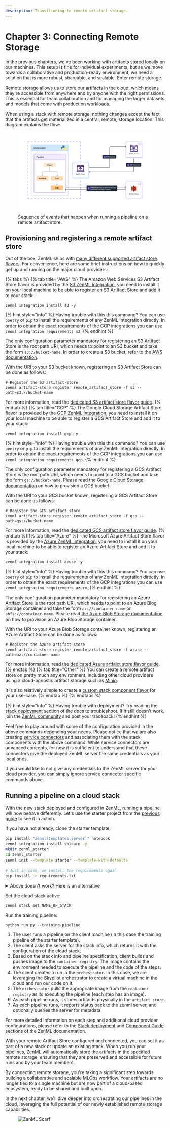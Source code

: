 ```yaml
---
description: Transitioning to remote artifact storage.
---
```


# Chapter 3: Connecting Remote Storage

In the previous chapters, we've been working with artifacts stored locally on our machines. This setup is fine for individual experiments, but as we move towards a collaborative and production-ready environment, we need a solution that is more robust, shareable, and scalable. Enter remote storage.

Remote storage allows us to store our artifacts in the cloud, which means they're accessible from anywhere and by anyone with the right permissions. This is essential for team collaboration and for managing the larger datasets and models that come with production workloads.

When using a stack with remote storage, nothing changes except the fact that the artifacts
get materialized in a central, remote, storage location. This diagram explains the flow:

<figure><img src="../../.gitbook/assets/local_run_with_remote_artifact_store.png" alt=""><figcaption><p>Sequence of events that happen when running a pipeline on a remote artifact store.</p></figcaption></figure>

## Provisioning and registering a remote artifact store

Out of the box, ZenML ships with [many different supported artifact store flavors](../../stacks-and-components/component-guide/artifact-stores/). For convenience, here are some brief instructions on how to quickly get up and running on the major cloud providers:

{% tabs %}
{% tab title="AWS" %}
The Amazon Web Services S3 Artifact Store flavor is provided by the [S3 ZenML integration](../../stacks-and-components/component-guide/artifact-stores/s3.md), you need to install it on your local machine to be able to register an S3 Artifact Store and add it to your stack:

```shell
zenml integration install s3 -y
```

{% hint style="info" %}
Having trouble with this this command? You can use `poetry` or `pip` to install the requirements of any ZenML integration directly. In order to obtain the exact requirements of the GCP integrations you can use `zenml integration requirements s3`.
{% endhint %}

The only configuration parameter mandatory for registering an S3 Artifact Store is the root path URI, which needs to point to an S3 bucket and take the form `s3://bucket-name`. In order to create a S3 bucket, refer to the [AWS documentation](https://docs.aws.amazon.com/AmazonS3/latest/userguide/create-bucket-overview.html).

With the URI to your S3 bucket known, registering an S3 Artifact Store can be done as follows:

```shell
# Register the S3 artifact-store
zenml artifact-store register remote_artifact_store -f s3 --path=s3://bucket-name
```

For more information, read the [dedicated S3 artifact store flavor guide](../../stacks-and-components/component-guide/artifact-stores/s3.md).
{% endtab %}
{% tab title="GCP" %}
The Google Cloud Storage Artifact Store flavor is provided by the [GCP ZenML integration](../../stacks-and-components/component-guide/artifact-stores/gcp.md), you need to install it on your local machine to be able to register a GCS Artifact Store and add it to your stack:

```shell
zenml integration install gcp -y
```

{% hint style="info" %}
Having trouble with this this command? You can use `poetry` or `pip` to install the requirements of any ZenML integration directly. In order to obtain the exact requirements of the GCP integrations you can use `zenml integration requirements gcp`.
{% endhint %}

The only configuration parameter mandatory for registering a GCS Artifact Store is the root path URI, which needs to point to a GCS bucket and take the form `gs://bucket-name`. Please
read [the Google Cloud Storage documentation](https://cloud.google.com/storage/docs/creating-buckets) on how to provision a GCS bucket.

With the URI to your GCS bucket known, registering a GCS Artifact Store can be done as follows:

```shell
# Register the GCS artifact store
zenml artifact-store register remote_artifact_store -f gcp --path=gs://bucket-name
```

For more information, read the [dedicated GCS artifact store flavor guide](../../stacks-and-components/component-guide/artifact-stores/gcp.md).
{% endtab %}
{% tab title="Azure" %}
The Microsoft Azure Artifact Store flavor is provided by the [Azure ZenML integration](../../stacks-and-components/component-guide/artifact-stores/azure.md), you need to install it on your local machine to be able to register an Azure Artifact Store and add it to your stack:

```shell
zenml integration install azure -y
```

{% hint style="info" %}
Having trouble with this this command? You can use `poetry` or `pip` to install the requirements of any ZenML integration directly. In order to obtain the exact requirements of the GCP integrations you can use `zenml integration requirements azure`.
{% endhint %}

The only configuration parameter mandatory for registering an Azure Artifact Store is the root path URI, which needs to
point to an Azure Blog Storage container and take the form `az://container-name` or `abfs://container-name`. Please
read [the Azure Blob Storage documentation](https://docs.microsoft.com/en-us/azure/storage/blobs/storage-quickstart-blobs-portal)
on how to provision an Azure Blob Storage container.

With the URI to your Azure Blob Storage container known, registering an Azure Artifact Store can be done as follows:

```shell
# Register the Azure artifact store
zenml artifact-store register remote_artifact_store -f azure --path=az://container-name
```

For more information, read the [dedicated Azure artfaict store flavor guide](../../stacks-and-components/component-guide/artifact-stores/azure.md).
{% endtab %}
{% tab title="Other" %}
You can create a remote artifact store on pretty much any environment, including other cloud providers using a cloud-agnostic artifact storage such as [Minio](../../stacks-and-components/component-guide/artifact-stores/artifact-stores.md).

It is also relatively simple to create a [custom stack component flavor](../../stacks-and-components/custom-solutions/implement-a-custom-stack-component.md) for your use-case.
{% endtab %}
{% endtabs %}

{% hint style="info" %}
Having trouble with deployment? Try reading the [stack deployment](../../stacks-and-components/stack-deployment/) section of the docs to troubleshoot. If it still doesn't work, join the [ZenML community](https://zenml.io/slack) and post your traceback!
{% endhint %}

Feel free to play around with some of the configuration provided in the above commands depending your needs. Please notice that we are also creating [service connectors](../../stacks-and-components/auth-management/auth-management.md) and associating them with the stack components with the above command. While service connectors are advanced concepts, for now it is sufficient to understand that these connectors give the deployed ZenML server the same credentials as your local ones.

If you would like to not give any credentials to the ZenML server for your cloud provider, you can simply ignore service connector specific commands above.

## Running a pipeline on a cloud stack

With the new stack deployed and configured in ZenML, running a pipeline will now behave differently. Let's use the starter project from the [previous guide](../starter-guide/starter-project.md) to see it in action.

If you have not already, clone the starter template:

```bash
pip install "zenml[templates,server]" notebook
zenml integration install sklearn -y
mkdir zenml_starter
cd zenml_starter
zenml init --template starter --template-with-defaults

# Just in case, we install the requirements again
pip install -r requirements.txt
```

<details>

<summary>Above doesn't work? Here is an alternative</summary>

The starter template is the same as the [ZenML quickstart](https://github.com/zenml-io/zenml/tree/main/examples/quickstart). You can clone it like so:

```bash
git clone git@github.com:zenml-io/zenml.git
cd examples/quickstart
pip install -r requirements.txt
zenml init
```

</details>

Set the cloud stack active:

```shell
zenml stack set NAME_OF_STACK
```

Run the training pipeline:
```shell
python run.py --training-pipeline
```

1. The user runs a pipeline on the client machine (in this case the training pipeline of the starter template).
2. The client asks the server for the stack info, which returns it with the configuration of the cloud stack.
3. Based on the stack info and pipeline specification, client builds and pushes image to the `container registry`. The image contains the environment needed to execute the pipeline and the code of the steps.
4. The client creates a run in the `orchestrator`. In this case, we are leveraging the [Skypilot](https://skypilot.readthedocs.io/) orchestrator to create a virtual machine in the cloud and run our code on it.  
5. The `orchestrator` pulls the appropriate image from the `container registry` as its executing the pipeline (each step has an image).
6. As each pipeline runs, it stores artifacts physically in the `artifact store`.
7. As each pipeline runs, it reports status back to the zenml server, and optionally queries the server for metadata.

For more detailed information on each step and additional cloud provider configurations, please refer to the [Stack deployment](../../stacks-and-components/stack-deployment/stack-deployment.md) and [Component Guide](../../stacks-and-components/component-guide/) sections of the ZenML documentation.

With your remote Artifact Store configured and connected, you can set it as part of a new stack or update an existing stack. When you run your pipelines, ZenML will automatically store the artifacts in the specified remote storage, ensuring that they are preserved and accessible for future runs and by your team members.


By connecting remote storage, you're taking a significant step towards building a collaborative and scalable MLOps workflow. Your artifacts are no longer tied to a single machine but are now part of a cloud-based ecosystem, ready to be shared and built upon.

In the next chapter, we'll dive deeper into orchestrating our pipelines in the cloud, leveraging the full potential of our newly established remote storage capabilities.

<!-- For scarf -->
<figure><img alt="ZenML Scarf" referrerpolicy="no-referrer-when-downgrade" src="https://static.scarf.sh/a.png?x-pxid=f0b4f458-0a54-4fcd-aa95-d5ee424815bc" /></figure>